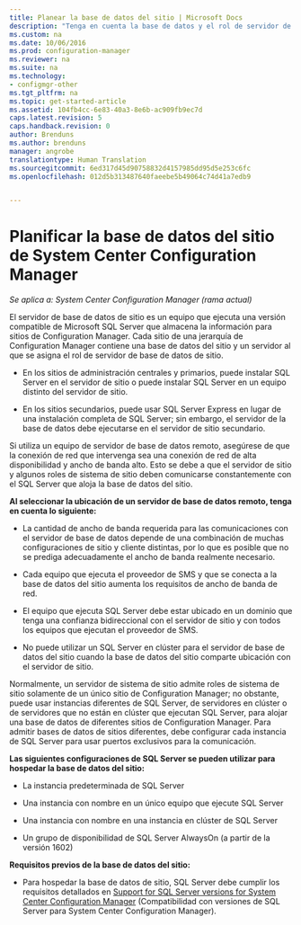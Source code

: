 ```yaml
---
title: Planear la base de datos del sitio | Microsoft Docs
description: "Tenga en cuenta la base de datos y el rol de servidor de base de datos de sitio cuando planifique la jerarquía de System Center Configuration Manager."
ms.custom: na
ms.date: 10/06/2016
ms.prod: configuration-manager
ms.reviewer: na
ms.suite: na
ms.technology:
- configmgr-other
ms.tgt_pltfrm: na
ms.topic: get-started-article
ms.assetid: 104fb4cc-6e83-40a3-8e6b-ac909fb9ec7d
caps.latest.revision: 5
caps.handback.revision: 0
author: Brenduns
ms.author: brenduns
manager: angrobe
translationtype: Human Translation
ms.sourcegitcommit: 6ed317d45d90758832d4157985dd95d5e253c6fc
ms.openlocfilehash: 012d5b313487640faeebe5b49064c74d41a7edb9


---
```

# <a name="plan-for-the-site-database-for-system-center-configuration-manager"></a>Planificar la base de datos del sitio de System Center Configuration Manager

*Se aplica a: System Center Configuration Manager (rama actual)*

El servidor de base de datos de sitio es un equipo que ejecuta una versión compatible de Microsoft SQL Server que almacena la información para sitios de Configuration Manager. Cada sitio de una jerarquía de Configuration Manager contiene una base de datos del sitio y un servidor al que se asigna el rol de servidor de base de datos de sitio.  

-   En los sitios de administración centrales y primarios, puede instalar SQL Server en el servidor de sitio o puede instalar SQL Server en un equipo distinto del servidor de sitio.  

-   En los sitios secundarios, puede usar SQL Server Express en lugar de una instalación completa de SQL Server; sin embargo, el servidor de la base de datos debe ejecutarse en el servidor de sitio secundario.  

Si utiliza un equipo de servidor de base de datos remoto, asegúrese de que la conexión de red que intervenga sea una conexión de red de alta disponibilidad y ancho de banda alto. Esto se debe a que el servidor de sitio y algunos roles de sistema de sitio deben comunicarse constantemente con el SQL Server que aloja la base de datos del sitio.  


**Al seleccionar la ubicación de un servidor de base de datos remoto, tenga en cuenta lo siguiente:**  

-   La cantidad de ancho de banda requerida para las comunicaciones con el servidor de base de datos depende de una combinación de muchas configuraciones de sitio y cliente distintas, por lo que es posible que no se prediga adecuadamente el ancho de banda realmente necesario.  

-   Cada equipo que ejecuta el proveedor de SMS y que se conecta a la base de datos del sitio aumenta los requisitos de ancho de banda de red.  

-   El equipo que ejecuta SQL Server debe estar ubicado en un dominio que tenga una confianza bidireccional con el servidor de sitio y con todos los equipos que ejecutan el proveedor de SMS.  

-   No puede utilizar un SQL Server en clúster para el servidor de base de datos del sitio cuando la base de datos del sitio comparte ubicación con el servidor de sitio.  


Normalmente, un servidor de sistema de sitio admite roles de sistema de sitio solamente de un único sitio de Configuration Manager; no obstante, puede usar instancias diferentes de SQL Server, de servidores en clúster o de servidores que no están en clúster que ejecutan SQL Server, para alojar una base de datos de diferentes sitios de Configuration Manager. Para admitir bases de datos de sitios diferentes, debe configurar cada instancia de SQL Server para usar puertos exclusivos para la comunicación.  


**Las siguientes configuraciones de SQL Server se pueden utilizar para hospedar la base de datos del sitio:**  

-   La instancia predeterminada de SQL Server  

-   Una instancia con nombre en un único equipo que ejecute SQL Server  

-   Una instancia con nombre en una instancia en clúster de SQL Server  

-   Un grupo de disponibilidad de SQL Server AlwaysOn (a partir de la versión 1602)


**Requisitos previos de la base de datos del sitio:**  

-   Para hospedar la base de datos de sitio, SQL Server debe cumplir los requisitos detallados en [Support for SQL Server versions for System Center Configuration Manager](../../../core/plan-design/configs/support-for-sql-server-versions.md) (Compatibilidad con versiones de SQL Server para System Center Configuration Manager).  



<!--HONumber=Dec16_HO3-->


